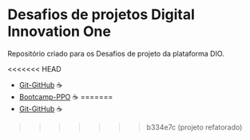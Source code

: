 # Desafios de projetos Digital Innovation One
Repositório criado para os Desafios de projeto da plataforma DIO.

<<<<<<< HEAD
- [Git-GitHub](https://github.com/FellipeToledo/projetosDIO/tree/main/git-github) ☕
- [Bootcamp-PPO](https://github.com/FellipeToledo/projetosDIO/tree/main/bootcamp-ppo) ☕
=======
- [Git-GitHub](https://github.com/FellipeToledo/projetosDIO/tree/main/git-github) :coffee:
>>>>>>> b334e7c (projeto refatorado)

